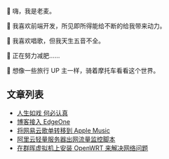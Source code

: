 👋 嗨，我是老麦。

🌱 我喜欢前端开发，所见即所得能给不断的给我带来动力。

🎤 我喜欢唱歌，但我天生五音不全。

💞️ 正在努力减肥……

👀 想像一些旅行 UP 主一样，骑着摩托车看看这个世界。

## 文章列表
<!-- BLOG-POST-LIST:START -->
- [人生如戏 何必认真](https://www.iamlm.com/blog/192.%E4%BA%BA%E7%94%9F%E5%A6%82%E6%88%8F%20%E4%BD%95%E5%BF%85%E8%AE%A4%E7%9C%9F/)
- [博客接入 EdgeOne](https://www.iamlm.com/blog/191.%E5%8D%9A%E5%AE%A2%E6%8E%A5%E5%85%A5%20EdgeOne/)
- [将网易云歌单转移到 Apple Music](https://www.iamlm.com/blog/190.%E5%B0%86%E7%BD%91%E6%98%93%E4%BA%91%E6%AD%8C%E5%8D%95%E8%BD%AC%E7%A7%BB%E5%88%B0%20Apple%20Music/)
- [阿里云轻量服务器出网流量监控脚本](https://www.iamlm.com/blog/189.%E9%98%BF%E9%87%8C%E4%BA%91%E8%BD%BB%E9%87%8F%E6%9C%8D%E5%8A%A1%E5%99%A8%E5%87%BA%E7%BD%91%E6%B5%81%E9%87%8F%E7%9B%91%E6%8E%A7%E8%84%9A%E6%9C%AC/)
- [在群晖虚拟机上安装 OpenWRT 来解决网络问题](https://www.iamlm.com/blog/188.%E5%9C%A8%E7%BE%A4%E6%99%96%E8%99%9A%E6%8B%9F%E6%9C%BA%E4%B8%8A%E5%AE%89%E8%A3%85%20OpenWRT%20%E6%9D%A5%E8%A7%A3%E5%86%B3%E7%BD%91%E7%BB%9C%E9%97%AE%E9%A2%98/)
<!-- BLOG-POST-LIST:END -->
